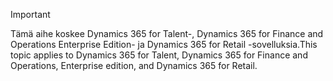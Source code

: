 > [!IMPORTANT]
> <span data-ttu-id="2068a-101">Tämä aihe koskee Dynamics 365 for Talent-, Dynamics 365 for Finance and Operations Enterprise Edition- ja Dynamics 365 for Retail -sovelluksia.</span><span class="sxs-lookup"><span data-stu-id="2068a-101">This topic applies to Dynamics 365 for Talent, Dynamics 365 for Finance and Operations, Enterprise edition, and Dynamics 365 for Retail.</span></span> 
